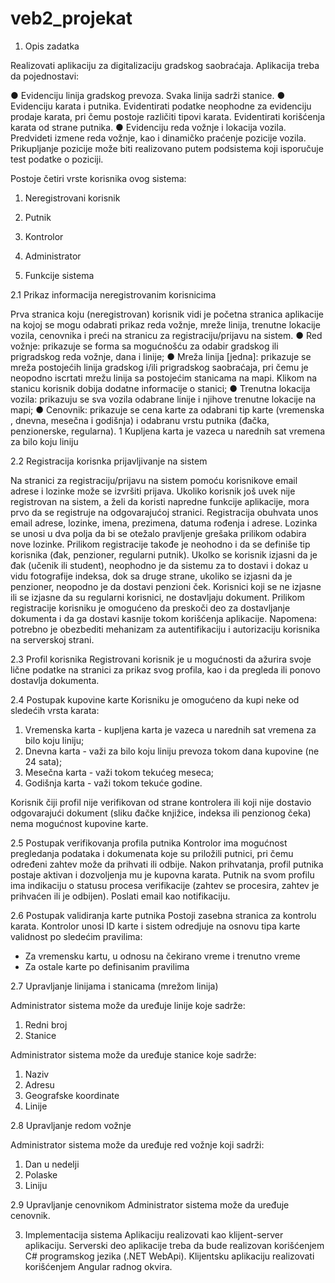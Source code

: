 # veb2_projekat
1. Opis zadatka

Realizovati aplikaciju za digitalizaciju gradskog saobraćaja. Aplikacija treba da pojednostavi:
  
  ● Evidenciju linija gradskog prevoza. Svaka linija sadrži stanice.
  ● Evidenciju karata i putnika. Evidentirati podatke neophodne za evidenciju prodaje karata, pri čemu postoje različiti tipovi karata. Evidentirati korišćenja karata od strane putnika.
  ● Evidenciju reda vožnje i lokacija vozila. Predvideti izmene reda vožnje, kao i dinamičko praćenje pozicije vozila. Prikupljanje pozicije može biti realizovano putem podsistema koji isporučuje test podatke o poziciji.

Postoje četiri vrste korisnika ovog sistema:
1. Neregistrovani korisnik
2. Putnik
3. Kontrolor
4. Administrator

2. Funkcije sistema

2.1 Prikaz informacija neregistrovanim korisnicima

Prva stranica koju (neregistrovan) korisnik vidi je početna stranica aplikacije na kojoj se mogu
odabrati prikaz reda vožnje, mreže linija, trenutne lokacije vozila, cenovnika i preći na stranicu
za registraciju/prijavu na sistem.
  ● Red vožnje: prikazuje se forma sa mogućnošću za odabir gradskog ili prigradskog reda vožnje, dana i linije;
  ● Mreža linija [jedna]: prikazuje se mreža postojećih linija gradskog i/ili prigradskog saobraćaja, pri čemu je neopodno iscrtati mrežu linija sa postojećim stanicama na mapi.
Klikom na stanicu korisnik dobija dodatne informacije o stanici;
  ● Trenutna lokacija vozila: prikazuju se sva vozila odabrane linije i njihove trenutne lokacije na mapi;
  ● Cenovnik: prikazuje se cena karte za odabrani tip karte (vremenska , dnevna, mesečna i godišnja) i odabranu vrstu putnika (đačka, penzionerske, regularna).
1 Kupljena karta je vazeca u narednih sat vremena za bilo koju liniju

2.2 Registracija korisnka prijavljivanje na sistem

Na stranici za registraciju/prijavu na sistem pomoću korisnikove email adrese i lozinke može se
izvršiti prijava.
Ukoliko korisnik još uvek nije registrovan na sistem, a želi da koristi napredne funkcije aplikacije,
mora prvo da se registruje na odgovarajućoj stranici. Registracija obuhvata unos email adrese,
lozinke, imena, prezimena, datuma rođenja i adrese. Lozinka se unosi u dva polja da bi se
otežalo pravljenje grešaka prilikom odabira nove lozinke.
Prilikom registracije takođe je neohodno i da se definiše tip korisnika (đak, penzioner, regularni
putnik). Ukolko se korisnik izjasni da je đak (učenik ili student), neophodno je da sistemu za to
dostavi i dokaz u vidu fotografije indeksa, dok sa druge strane, ukoliko se izjasni da je
penzioner, neopodno je da dostavi penzioni ček. Korisnici koji se ne izjasne ili se izjasne da su
regularni korisnici, ne dostavljaju dokument. Prilikom registracije korisniku je omogućeno da
preskoči deo za dostavljanje dokumenta i da ga dostavi kasnije tokom korišćenja aplikacije.
Napomena: potrebno je obezbediti mehanizam za autentifikaciju i autorizaciju korisnika na
serverskoj strani.

2.3 Profil korisnika
Registrovani korisnik je u mogućnosti da ažurira svoje lične podatke na stranici za prikaz svog
profila, kao i da pregleda ili ponovo dostavlja dokumenta.

2.4 Postupak kupovine karte
Korisniku je omogućeno da kupi neke od sledećih vrsta karata:

1. Vremenska karta - kupljena karta je vazeca u narednih sat vremena za bilo koju
liniju;
2. Dnevna karta - važi za bilo koju liniju prevoza tokom dana kupovine (ne 24 sata);
3. Mesečna karta - važi tokom tekućeg meseca;
4. Godišnja karta - važi tokom tekuće godine.

Korisnik čiji profil nije verifikovan od strane kontrolera ili koji nije dostavio odgovarajući
dokument (sliku đačke knjižice, indeksa ili penzionog čeka) nema mogućnost kupovine karte.

2.5 Postupak verifikovanja profila putnika
Kontrolor ima mogućnost pregledanja podataka i dokumenata koje su priložili putnici, pri čemu
određeni zahtev može da prihvati ili odbije. Nakon prihvatanja, profil putnika postaje aktivan i
dozvoljenja mu je kupovna karata.
Putnik na svom profilu ima indikaciju o statusu procesa verifikacije (zahtev se procesira, zahtev
je prihvaćen ili je odbijen). Poslati email kao notifikaciju.

2.6 Postupak validiranja karte putnika
Postoji zasebna stranica za kontrolu karata. Kontrolor unosi ID karte i sistem odredjuje na
osnovu tipa karte validnost po sledećim pravilima:
- Za vremensku kartu, u odnosu na čekirano vreme i trenutno vreme
- Za ostale karte po definisanim pravilima

2.7 Upravljanje linijama i stanicama (mrežom linija)

Administrator sistema može da uređuje linije koje sadrže:
1. Redni broj
2. Stanice

Administrator sistema može da uređuje stanice koje sadrže:
1. Naziv
2. Adresu
3. Geografske koordinate
4. Linije

2.8 Upravljanje redom vožnje

Administrator sistema može da uređuje red vožnje koji sadrži:
1. Dan u nedelji
2. Polaske
3. Liniju

2.9 Upravljanje cenovnikom
Administrator sistema može da uređuje cenovnik.

3. Implementacija sistema
Aplikaciju realizovati kao klijent-server aplikaciju. Serverski deo aplikacije treba da bude
realizovan korišćenjem C# programskog jezika (.NET WebApi). Klijentsku aplikaciju realizovati
korišćenjem Angular radnog okvira.
